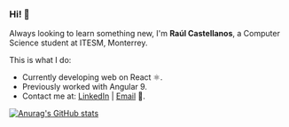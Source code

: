 ### Hi! 👋

Always looking to learn something new, I'm **Raúl Castellanos**, a Computer Science student at ITESM, Monterrey.

This is what I do:
* Currently developing web on React ⚛️.
* Previously worked with Angular 9. 
* Contact me at: [LinkedIn](https://www.linkedin.com/in/raulcastellanosh/) | [Email](mailto:raulcastellanosh@gmail.com) 📧.


[![Anurag's GitHub stats](https://github-readme-stats.vercel.app/api?username=rch010&count_private=true&show_icons=true&theme=prussian&hide=contribs&hide_border=true)](https://github.com/anuraghazra/github-readme-stats)
